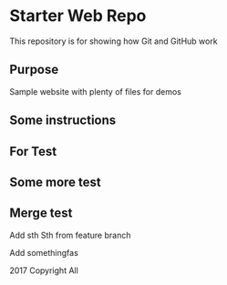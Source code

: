 # Starter Web Repo

This repository is for showing how Git and GitHub work

## Purpose

Sample website with plenty of files for demos

## Some instructions

## For Test 

## Some more test

## Merge test

Add sth
Sth from feature branch

Add somethingfas

2017 Copyright All